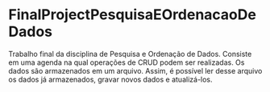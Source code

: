 # FinalProjectPesquisaEOrdenacaoDeDados

Trabalho final da disciplina de Pesquisa e Ordenação de Dados. Consiste em uma agenda na qual operações de CRUD podem ser realizadas.
Os dados são armazenados em um arquivo. Assim, é possível ler desse arquivo os dados já armazenados, gravar novos dados e atualizá-los.
